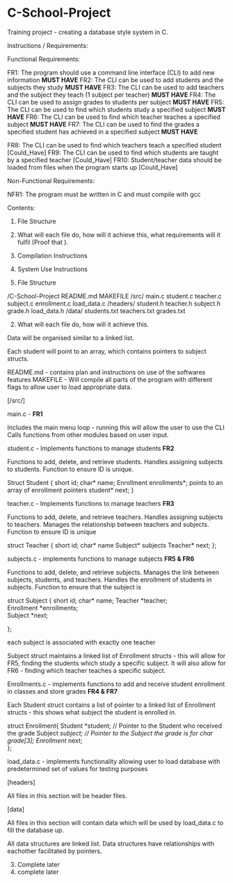 # C-School-Project
Training project - creating a database style system in C.

Instructions / Requirements:

Functional Requirements:

FR1: The program should use a command line interface (CLI) to add new information **MUST HAVE**
FR2: The CLI can be used to add students and the subjects they study **MUST HAVE**
FR3: The CLI can be used to add teachers and the subject they teach (1 subject per teacher) **MUST HAVE**
FR4: The CLI can be used to assign grades to students per subject **MUST HAVE**
FR5: The CLI can be used to find which students study a specified subject **MUST HAVE**
FR6: The CLI can be used to find which teacher teaches a specified subject **MUST HAVE**
FR7: The CLI can be used to find the grades a specified student has achieved in a specified subject **MUST HAVE**

FR8: The CLI can be used to find which teachers teach a specified student [Could_Have]
FR9: The CLI can be used to find which students are taught by a specified teacher [Could_Have]
FR10: Student/teacher data should be loaded from files when the program starts up [Could_Have]

Non-Functional Requirements:

NFR1: The program must be written in C and must compile with gcc 


Contents:

1. File Structure
2. What will each file do, how will it achieve this, what requirements will it fulfil (Proof that ).
3. Compilation Instructions
4. System Use Instructions


1. File Structure

/C-School-Project 
    README.md
    MAKEFILE
    /src/
        main.c
        student.c
        teacher.c
        subject.c
        enrollment.c
        load_data.c
    /headers/ 
        student.h
        teacher.h
        subject.h 
        grade.h
        load_data.h 
    /data/
        students.txt
        teachers.txt
        grades.txt


2. What will each file do, how will it achieve this. 

Data will be organised similar to a linked list. 

Each student will point to an array, which contains pointers to subject structs.


README.md - contains plan and instructions on use of the softwares features
MAKEFILE - Will compile all parts of the program with different flags to allow user to load appropriate data.

[/src/]

main.c - **FR1**

Includes the main menu loop - running this will allow the user to use the CLI
Calls functions from other modules based on user input.



student.c - Implements functions to manage students **FR2**

Functions to add, delete, and retrieve students.
Handles assigning subjects to students.
Function to ensure ID is unique.

Struct Student {
    short id;
    char* name;
    Enrollment enrollments*; points to an array of enrollment pointers
    student* next;
}



teacher.c - Implements functions to manage teachers **FR3**

Functions to add, delete, and retrieve teachers.
Handles assigning subjects to teachers.
Manages the relationship between teachers and subjects.
Function to ensure ID is unique

struct Teacher {
    short id;
    char* name
    Subject* subjects
    Teacher* next;
};

subjects.c - implements functions to manage subjects **FR5 & FR6**

Functions to add, delete, and retrieve subjects.
Manages the link between subjects, students, and teachers.
Handles the enrollment of students in subjects.
Function to ensure that the subject is

struct Subject {
    short id;
    char* name;
    Teacher *teacher;       
    Enrollment *enrollments;     
    Subject *next;     

};

each subject is associated with exactly one teacher


Subject struct maintains a linked list of Enrollment structs - this will allow for FR5, finding the students which study a specific subject. 
It will also allow for FR6 - finding which teacher teaches a specific subject. 



Enrollments.c - implements functions to add and receive student enrollment in classes and store grades **FR4 & FR7**

Each Student struct contains a list of pointer to a linked list of Enrollment structs - this shows what subject the student is enrolled in.


struct Enrollment{
    Student *student;   // Pointer to the Student who received the grade
    Subject *subject;   // Pointer to the Subject the grade is for
    char grade[3]; 
    Enrollment* next;     
};


load_data.c - implements functionality allowing user to load database with predetermined set of values for testing purposes



[headers]

All files in this section will be header files.


[data]

All files in this section will contain data which will be used by load_data.c to fill the database up.

All data structures are linked list.
Data structures have relationships with eachother facilitated by pointers.


3. Complete later
4. complete later


